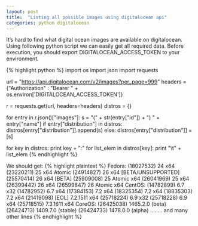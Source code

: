 ```yaml
---
layout: post
title:  "Listing all possible images using digitalocean api"
categories: python digitalocean
---
```


It’s hard to find what digital ocean images are available on digitalocean. Using following python script we can easily get all required data. Before execution, you should export DIGITALOCEAN_ACCESS_TOKEN to your environment.

{% highlight python %}
import os
import json
import requests

url = "https://api.digitalocean.com/v2/images?per_page=999"
headers = {"Authorization" : "Bearer " + os.environ['DIGITALOCEAN_ACCESS_TOKEN']}

r = requests.get(url, headers=headers)
distros = {}

for entry in r.json()["images"]:
    s = "(" + str(entry["id"]) + ") " + entry["name"]
    if entry["distribution"] in distros:
        distros[entry["distribution"]].append(s)
    else:
        distros[entry["distribution"]] = [s]

for key in distros:
    print key + ":"
    for list_elem in distros[key]:
        print "\t" + list_elem
{% endhighlight %}

We should get:
{% highlight plaintext %}
Fedora:
    (18027532) 24 x64
    (23220211) 25 x64 Atomic
    (24914827) 26 x64 [BETA/UNSUPPORTED]
    (25570414) 26 x64 [BETA]
    (25909008) 25 Atomic x64
    (26041969) 25 x64
    (26399442) 26 x64
    (26599847) 26 Atomic x64
CentOS:
    (14782899) 6.7 x32
    (14782952) 6.7 x64
    (17384153) 7.2 x64
    (18325354) 7.2 x64
    (18835303) 7.2 x64
    (21419098) [EOL] 7.2.1511 x64
    (25718224) 6.9 x32
    (25718228) 6.9 x64
    (25718515) 7.3.1611 x64
CoreOS:
    (26425038) 1465.2.0 (beta)
    (26424713) 1409.7.0 (stable)
    (26424733) 1478.0.0 (alpha)
........
    and many other lines
{% endhighlight %}


